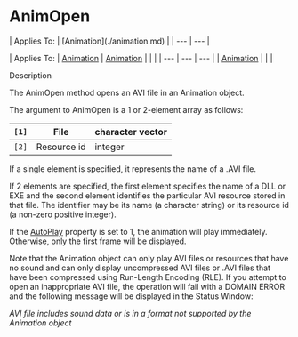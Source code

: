 



<h1 class="heading"><span class="name">AnimOpen</span></h1>
| Applies To: | [Animation](./animation.md) |
| --- | ---  |

| Applies To: | [Animation](./animation.md) | [Animation](./animation.md) |  |  |
| --- | --- | ---  |
| [Animation](./animation.md) |  |  |


Description


The AnimOpen method opens an AVI file in an Animation object.


The argument to AnimOpen is a 1 or 2-element array as follows:

| `[1]` | File | character vector |
| --- | --- | ---  |
| `[2]` | Resource id | integer |


If a single element is specified, it represents the name of a .AVI file.


If 2 elements are specified, the first element specifies the name of a DLL or EXE and the second element identifies the particular AVI resource stored in that file. The identifier may be its name (a character string) or its resource id (a non-zero positive integer).


If the [AutoPlay](./autoplay.md) property is set to 1, the animation will play immediately. Otherwise, only the first frame will be displayed.


Note that the Animation object can only play AVI files or resources that have no sound and can only display uncompressed AVI files or .AVI files that have been compressed using Run-Length Encoding (RLE). If you attempt to open an inappropriate AVI file, the operation will fail with a DOMAIN ERROR and the following message will be displayed in the Status Window:


*AVI file includes sound data or is in a format not supported by the Animation object*


